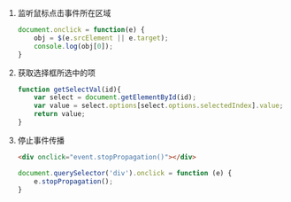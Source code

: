 1. 监听鼠标点击事件所在区域

    ```javascript
    document.onclick = function(e) {
        obj = $(e.srcElement || e.target);
        console.log(obj[0]);
    }
    ```

2. 获取选择框所选中的项

    ```javascript
    function getSelectVal(id){
        var select = document.getElementById(id);
        var value = select.options[select.options.selectedIndex].value;
        return value;
    }
    ```

3. 停止事件传播

    ```html
    <div onclick="event.stopPropagation()"></div>
    ```
    ```js
    document.querySelector('div').onclick = function (e) {
        e.stopPropagation();
    }
    ```
